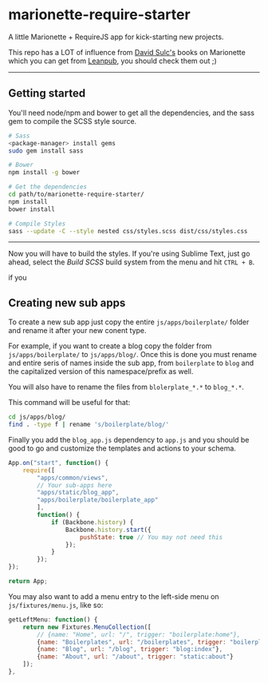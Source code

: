 # marionette-require-starter

A little Marionette + RequireJS app for kick-starting new projects.

This repo has a LOT of influence from [David Sulc's](https://twitter.com/davidsulc) books on Marionette which you can get from [Leanpub](https://leanpub.com/u/davidsulc), you should check them out ;)

---

## Getting started

You'll need node/npm and bower to get all the dependencies, and the sass gem to compile the SCSS style source.

```sh
# Sass
<package-manager> install gems
sudo gem install sass

# Bower
npm install -g bower

# Get the dependencies
cd path/to/marionette-require-starter/
npm install
bower install

# Compile Styles
sass --update -C --style nested css/styles.scss dist/css/styles.css
```

---

Now you will have to build the styles. If you're using Sublime Text, just go ahead, select the *Build SCSS* build system from the menu and hit `CTRL + B`.

if you

## Creating new sub apps

To create a new sub app just copy the entire `js/apps/boilerplate/` folder and rename it after your new conent type. 

For example, if you want to create a blog copy the folder from `js/apps/boilerplate/` to `js/apps/blog/`. Once this is done you must rename and entire seris of names inside the sub app, from `boilerplate` to `blog` and the capitalized version of this namespace/prefix as well.

You will also have to rename the files from `blolerplate_*.*` to `blog_*.*`.

This command will be useful for that:

```sh
cd js/apps/blog/
find . -type f | rename 's/boilerplate/blog/'
```

Finally you add the `blog_app.js` dependency to `app.js` and you should be good to go and customize the templates and actions to your schema.

```js
App.on("start", function() {
    require([
        "apps/common/views",
        // Your sub-apps here
        "apps/static/blog_app",
        "apps/boilerplate/boilerplate_app"
        ],
        function() {
            if (Backbone.history) {
                Backbone.history.start({
                    pushState: true // You may not need this
                });
            }
        });
});

return App;
```

You may also want to add a menu entry to the left-side menu on `js/fixtures/menu.js`, like so:

```js
getLeftMenu: function() {
    return new Fixtures.MenuCollection([
        // {name: "Home", url: "/", trigger: "boilerplate:home"},
        {name: "Boilerplates", url: "/boilerplates", trigger: "boilerplate:index"},
        {name: "Blog", url: "/blog", trigger: "blog:index"},
        {name: "About", url: "/about", trigger: "static:about"}
    ]);
},
```

